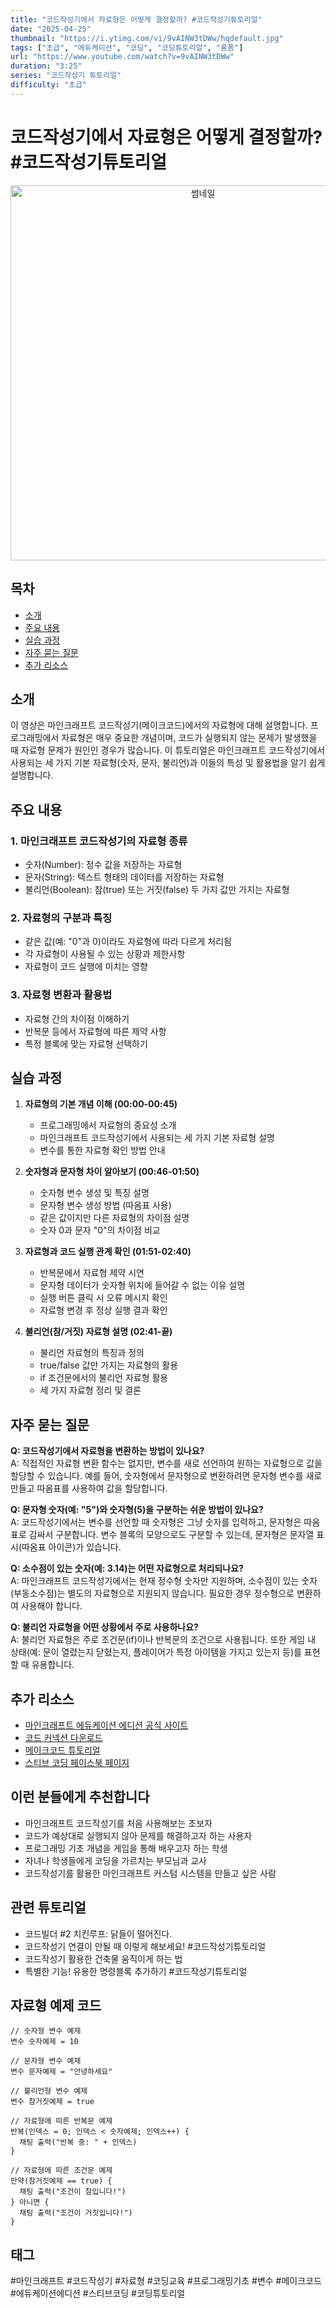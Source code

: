 ```yaml
---
title: "코드작성기에서 자료형은 어떻게 결정할까? #코드작성기튜토리얼"
date: "2025-04-25"
thumbnail: "https://i.ytimg.com/vi/9vAINW3tDWw/hqdefault.jpg"
tags: ["초급", "에듀케이션", "코딩", "코딩튜토리얼", "롱폼"]
url: "https://www.youtube.com/watch?v=9vAINW3tDWw"
duration: "3:25"
series: "코드작성기 튜토리얼"
difficulty: "초급"
---
```


# 코드작성기에서 자료형은 어떻게 결정할까? #코드작성기튜토리얼

<div align="center">
<img src="https://i.ytimg.com/vi/9vAINW3tDWw/hqdefault.jpg" alt="썸네일" width="600"/>
</div>

## 목차
- [소개](#소개)
- [주요 내용](#주요-내용)
- [실습 과정](#실습-과정)
- [자주 묻는 질문](#자주-묻는-질문)
- [추가 리소스](#추가-리소스)

## 소개
이 영상은 마인크래프트 코드작성기(메이크코드)에서의 자료형에 대해 설명합니다. 프로그래밍에서 자료형은 매우 중요한 개념이며, 코드가 실행되지 않는 문제가 발생했을 때 자료형 문제가 원인인 경우가 많습니다. 이 튜토리얼은 마인크래프트 코드작성기에서 사용되는 세 가지 기본 자료형(숫자, 문자, 불리언)과 이들의 특성 및 활용법을 알기 쉽게 설명합니다.

## 주요 내용

### 1. 마인크래프트 코드작성기의 자료형 종류
- 숫자(Number): 정수 값을 저장하는 자료형
- 문자(String): 텍스트 형태의 데이터를 저장하는 자료형 
- 불리언(Boolean): 참(true) 또는 거짓(false) 두 가지 값만 가지는 자료형

### 2. 자료형의 구분과 특징
- 같은 값(예: "0"과 0)이라도 자료형에 따라 다르게 처리됨
- 각 자료형이 사용될 수 있는 상황과 제한사항
- 자료형이 코드 실행에 미치는 영향

### 3. 자료형 변환과 활용법
- 자료형 간의 차이점 이해하기
- 반복문 등에서 자료형에 따른 제약 사항
- 특정 블록에 맞는 자료형 선택하기

## 실습 과정

1. **자료형의 기본 개념 이해 (00:00-00:45)**
   - 프로그래밍에서 자료형의 중요성 소개
   - 마인크래프트 코드작성기에서 사용되는 세 가지 기본 자료형 설명
   - 변수를 통한 자료형 확인 방법 안내

2. **숫자형과 문자형 차이 알아보기 (00:46-01:50)**
   - 숫자형 변수 생성 및 특징 설명
   - 문자형 변수 생성 방법 (따옴표 사용)
   - 같은 값이지만 다른 자료형의 차이점 설명
   - 숫자 0과 문자 "0"의 차이점 비교

3. **자료형과 코드 실행 관계 확인 (01:51-02:40)**
   - 반복문에서 자료형 제약 시연
   - 문자형 데이터가 숫자형 위치에 들어갈 수 없는 이유 설명
   - 실행 버튼 클릭 시 오류 메시지 확인
   - 자료형 변경 후 정상 실행 결과 확인

4. **불리언(참/거짓) 자료형 설명 (02:41-끝)**
   - 불리언 자료형의 특징과 정의
   - true/false 값만 가지는 자료형의 활용
   - if 조건문에서의 불리언 자료형 활용
   - 세 가지 자료형 정리 및 결론

## 자주 묻는 질문

**Q: 코드작성기에서 자료형을 변환하는 방법이 있나요?**  
A: 직접적인 자료형 변환 함수는 없지만, 변수를 새로 선언하여 원하는 자료형으로 값을 할당할 수 있습니다. 예를 들어, 숫자형에서 문자형으로 변환하려면 문자형 변수를 새로 만들고 따옴표를 사용하여 값을 할당합니다.

**Q: 문자형 숫자(예: "5")와 숫자형(5)을 구분하는 쉬운 방법이 있나요?**  
A: 코드작성기에서는 변수를 선언할 때 숫자형은 그냥 숫자를 입력하고, 문자형은 따옴표로 감싸서 구분합니다. 변수 블록의 모양으로도 구분할 수 있는데, 문자형은 문자열 표시(따옴표 아이콘)가 있습니다.

**Q: 소수점이 있는 숫자(예: 3.14)는 어떤 자료형으로 처리되나요?**  
A: 마인크래프트 코드작성기에서는 현재 정수형 숫자만 지원하며, 소수점이 있는 숫자(부동소수점)는 별도의 자료형으로 지원되지 않습니다. 필요한 경우 정수형으로 변환하여 사용해야 합니다.

**Q: 불리언 자료형을 어떤 상황에서 주로 사용하나요?**  
A: 불리언 자료형은 주로 조건문(if)이나 반복문의 조건으로 사용됩니다. 또한 게임 내 상태(예: 문이 열렸는지 닫혔는지, 플레이어가 특정 아이템을 가지고 있는지 등)를 표현할 때 유용합니다.

## 추가 리소스
- [마인크래프트 에듀케이션 에디션 공식 사이트](https://education.minecraft.net/)
- [코드 커넥션 다운로드](https://aka.ms/codeconnection)
- [메이크코드 튜토리얼](https://minecraft.makecode.com/)
- [스티브 코딩 페이스북 페이지](https://www.facebook.com/stvcoding/)

## 이런 분들에게 추천합니다
- 마인크래프트 코드작성기를 처음 사용해보는 초보자
- 코드가 예상대로 실행되지 않아 문제를 해결하고자 하는 사용자
- 프로그래밍 기초 개념을 게임을 통해 배우고자 하는 학생
- 자녀나 학생들에게 코딩을 가르치는 부모님과 교사
- 코드작성기를 활용한 마인크래프트 커스텀 시스템을 만들고 싶은 사람

## 관련 튜토리얼
- 코드빌더 #2 치킨루프: 닭들이 떨어진다.
- 코드작성기 연결이 안될 때 이렇게 해보세요! #코드작성기튜토리얼
- 코드작성기 활용한 건축물 움직이게 하는 법
- 특별한 기능! 유용한 명령블록 추가하기 #코드작성기튜토리얼

## 자료형 예제 코드
```
// 숫자형 변수 예제
변수 숫자예제 = 10

// 문자형 변수 예제
변수 문자예제 = "안녕하세요"

// 불리언형 변수 예제
변수 참거짓예제 = true

// 자료형에 따른 반복문 예제
반복(인덱스 = 0; 인덱스 < 숫자예제; 인덱스++) {
  채팅 출력("반복 중: " + 인덱스)
}

// 자료형에 따른 조건문 예제
만약(참거짓예제 == true) {
  채팅 출력("조건이 참입니다!")
} 아니면 {
  채팅 출력("조건이 거짓입니다!")
}
```

## 태그
#마인크래프트 #코드작성기 #자료형 #코딩교육 #프로그래밍기초 #변수 #메이크코드 #에듀케이션에디션 #스티브코딩 #코딩튜토리얼